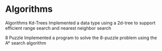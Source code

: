 # Algorithms
Algorithms
Kd-Trees
Implemented a data type using a 2d-tree to support efficient range search and nearest neighbor search

8 Puzzle
Implemented a program to solve the 8-puzzle problem using the A* search algorithm
